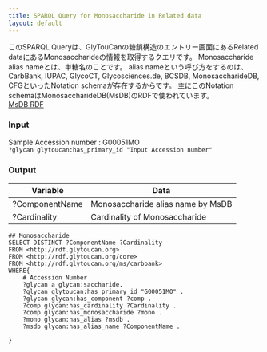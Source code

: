 ```yaml
---
title: SPARQL Query for Monosaccharide in Related data
layout: default
---
```

このSPARQL Queryは、GlyTouCanの糖鎖構造のエントリー画面にあるRelated dataにあるMonosaccharideの情報を取得するクエリです。
Monosaccharide alias nameとは、単糖名のことです。
alias nameという呼び方をするのは、CarbBank, IUPAC, GlycoCT, Glycosciences.de, BCSDB, MonosaccharideDB, CFGといったNotation schemaが存在するからです。
主にこのNotation schemaはMonosaccharideDB(MsDB)のRDFで使われています。  
[MsDB RDF](http://www.monosaccharidedb.org/rdf/monosaccharide.action?name=b-dglc-HEX-1%3A5%7C%7C%282d%3A1%29n-acetyl%7C%283o%3A1%29sulfate)


### Input
Sample Accession number : G00051MO  
`?glycan glytoucan:has_primary_id "Input Accession number"`


### Output

| Variable | Data|
|---------|------|
| ?ComponentName | Monosaccharide alias name by MsDB |
| ?Cardinality | Cardinality of Monosaccharide  |


```
## Monosaccharide
SELECT DISTINCT ?ComponentName ?Cardinality
FROM <http://rdf.glytoucan.org>
FROM <http://rdf.glytoucan.org/core>
FROM <http://rdf.glytoucan.org/ms/carbbank>
WHERE{
	# Accession Number
	?glycan a glycan:saccharide.
	?glycan glytoucan:has_primary_id "G00051MO" .
	?glycan glycan:has_component ?comp .
	?comp glycan:has_cardinality ?Cardinality .
	?comp glycan:has_monosaccharide ?mono .
	?mono glycan:has_alias ?msdb .
	?msdb glycan:has_alias_name ?ComponentName .

}
```
